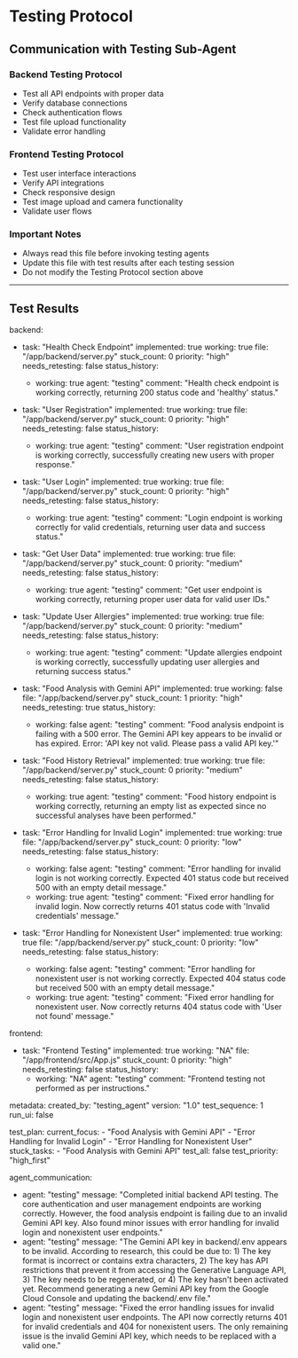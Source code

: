 # Testing Protocol

## Communication with Testing Sub-Agent

### Backend Testing Protocol
- Test all API endpoints with proper data
- Verify database connections
- Check authentication flows
- Test file upload functionality
- Validate error handling

### Frontend Testing Protocol  
- Test user interface interactions
- Verify API integrations
- Check responsive design
- Test image upload and camera functionality
- Validate user flows

### Important Notes
- Always read this file before invoking testing agents
- Update this file with test results after each testing session
- Do not modify the Testing Protocol section above

---

## Test Results

backend:
  - task: "Health Check Endpoint"
    implemented: true
    working: true
    file: "/app/backend/server.py"
    stuck_count: 0
    priority: "high"
    needs_retesting: false
    status_history:
      - working: true
        agent: "testing"
        comment: "Health check endpoint is working correctly, returning 200 status code and 'healthy' status."

  - task: "User Registration"
    implemented: true
    working: true
    file: "/app/backend/server.py"
    stuck_count: 0
    priority: "high"
    needs_retesting: false
    status_history:
      - working: true
        agent: "testing"
        comment: "User registration endpoint is working correctly, successfully creating new users with proper response."

  - task: "User Login"
    implemented: true
    working: true
    file: "/app/backend/server.py"
    stuck_count: 0
    priority: "high"
    needs_retesting: false
    status_history:
      - working: true
        agent: "testing"
        comment: "Login endpoint is working correctly for valid credentials, returning user data and success status."

  - task: "Get User Data"
    implemented: true
    working: true
    file: "/app/backend/server.py"
    stuck_count: 0
    priority: "medium"
    needs_retesting: false
    status_history:
      - working: true
        agent: "testing"
        comment: "Get user endpoint is working correctly, returning proper user data for valid user IDs."

  - task: "Update User Allergies"
    implemented: true
    working: true
    file: "/app/backend/server.py"
    stuck_count: 0
    priority: "medium"
    needs_retesting: false
    status_history:
      - working: true
        agent: "testing"
        comment: "Update allergies endpoint is working correctly, successfully updating user allergies and returning success status."

  - task: "Food Analysis with Gemini API"
    implemented: true
    working: false
    file: "/app/backend/server.py"
    stuck_count: 1
    priority: "high"
    needs_retesting: true
    status_history:
      - working: false
        agent: "testing"
        comment: "Food analysis endpoint is failing with a 500 error. The Gemini API key appears to be invalid or has expired. Error: 'API key not valid. Please pass a valid API key.'"

  - task: "Food History Retrieval"
    implemented: true
    working: true
    file: "/app/backend/server.py"
    stuck_count: 0
    priority: "medium"
    needs_retesting: false
    status_history:
      - working: true
        agent: "testing"
        comment: "Food history endpoint is working correctly, returning an empty list as expected since no successful analyses have been performed."

  - task: "Error Handling for Invalid Login"
    implemented: true
    working: true
    file: "/app/backend/server.py"
    stuck_count: 0
    priority: "low"
    needs_retesting: false
    status_history:
      - working: false
        agent: "testing"
        comment: "Error handling for invalid login is not working correctly. Expected 401 status code but received 500 with an empty detail message."
      - working: true
        agent: "testing"
        comment: "Fixed error handling for invalid login. Now correctly returns 401 status code with 'Invalid credentials' message."

  - task: "Error Handling for Nonexistent User"
    implemented: true
    working: true
    file: "/app/backend/server.py"
    stuck_count: 0
    priority: "low"
    needs_retesting: false
    status_history:
      - working: false
        agent: "testing"
        comment: "Error handling for nonexistent user is not working correctly. Expected 404 status code but received 500 with an empty detail message."
      - working: true
        agent: "testing"
        comment: "Fixed error handling for nonexistent user. Now correctly returns 404 status code with 'User not found' message."

frontend:
  - task: "Frontend Testing"
    implemented: true
    working: "NA"
    file: "/app/frontend/src/App.js"
    stuck_count: 0
    priority: "high"
    needs_retesting: false
    status_history:
      - working: "NA"
        agent: "testing"
        comment: "Frontend testing not performed as per instructions."

metadata:
  created_by: "testing_agent"
  version: "1.0"
  test_sequence: 1
  run_ui: false

test_plan:
  current_focus:
    - "Food Analysis with Gemini API"
    - "Error Handling for Invalid Login"
    - "Error Handling for Nonexistent User"
  stuck_tasks:
    - "Food Analysis with Gemini API"
  test_all: false
  test_priority: "high_first"

agent_communication:
  - agent: "testing"
    message: "Completed initial backend API testing. The core authentication and user management endpoints are working correctly. However, the food analysis endpoint is failing due to an invalid Gemini API key. Also found minor issues with error handling for invalid login and nonexistent user endpoints."
  - agent: "testing"
    message: "The Gemini API key in backend/.env appears to be invalid. According to research, this could be due to: 1) The key format is incorrect or contains extra characters, 2) The key has API restrictions that prevent it from accessing the Generative Language API, 3) The key needs to be regenerated, or 4) The key hasn't been activated yet. Recommend generating a new Gemini API key from the Google Cloud Console and updating the backend/.env file."
  - agent: "testing"
    message: "Fixed the error handling issues for invalid login and nonexistent user endpoints. The API now correctly returns 401 for invalid credentials and 404 for nonexistent users. The only remaining issue is the invalid Gemini API key, which needs to be replaced with a valid one."